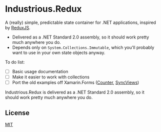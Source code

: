 # Industrious.Redux

A (really) simple, predictable state container for .NET applications, inspired by [ReduxJS](https://redux.js.org).

- Delivered as a .NET Standard 2.0 assembly, so it should work pretty much anywhere you do.
- Depends only on `System.Collections.Immutable`, which you'll probably want to use in your own state objects anyway.

To do list:

- [ ] Basic usage documentation
- [ ] Make it easier to work with collections
- [ ] Port the old examples off Xamarin.Forms ([Counter](https://github.com/starkos/industrious-redux/tree/main/Examples.Counter), [SyncViews](https://github.com/starkos/industrious-redux/tree/main/Examples.SyncViews))

Industrious.Redux is delivered as a .NET Standard 2.0 assembly, so it should work pretty much anywhere you do.

## License

[MIT](https://opensource.org/licenses/MIT)
